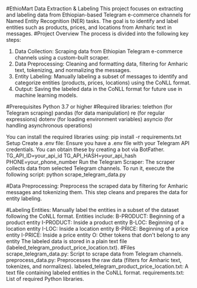 #EthioMart Data Extraction & Labeling
This project focuses on extracting and labeling data from Ethiopian-based Telegram e-commerce channels for Named Entity Recognition (NER) tasks. The goal is to identify and label entities such as products, prices, and locations from Amharic text in messages.
#Project Overview
The process is divided into the following key steps:
1. Data Collection: Scraping data from Ethiopian Telegram e-commerce channels using a custom-built scraper.
2. Data Preprocessing: Cleaning and formatting data, filtering for Amharic text, tokenizing, and normalizing the messages.
3. Entity Labeling: Manually labeling a subset of messages to identify and categorize entities (products, prices, locations) using the CoNLL format.
4. Output: Saving the labeled data in the CoNLL format for future use in machine learning models.

#Prerequisites
Python 3.7 or higher
#Required libraries:
telethon (for Telegram scraping)
pandas (for data manipulation)
re (for regular expressions)
dotenv (for loading environment variables)
asyncio (for handling asynchronous operations)

You can install the required libraries using:
pip install -r requirements.txt
Setup
Create a .env file: Ensure you have a .env file with your Telegram API credentials. You can obtain these by creating a bot via BotFather.
TG_API_ID=your_api_id
TG_API_HASH=your_api_hash
PHONE=your_phone_number
Run the Telegram Scraper: The scraper collects data from selected Telegram channels. To run it, execute the following script:
python scrape_telegram_data.py

#Data Preprocessing: Preprocess the scraped data by filtering for Amharic messages and tokenizing them. This step cleans and prepares the data for entity labeling.

#Labeling Entities: Manually label the entities in a subset of the dataset following the CoNLL format. Entities include:
B-PRODUCT: Beginning of a product entity
I-PRODUCT: Inside a product entity
B-LOC: Beginning of a location entity
I-LOC: Inside a location entity
B-PRICE: Beginning of a price entity
I-PRICE: Inside a price entity
O: Other tokens that don't belong to any entity
The labeled data is stored in a plain text file (labeled_telegram_product_price_location.txt).
#Files
scrape_telegram_data.py: Script to scrape data from Telegram channels.
preprocess_data.py: Preprocesses the raw data (filters for Amharic text, tokenizes, and normalizes).
labeled_telegram_product_price_location.txt: A text file containing labeled entities in the CoNLL format.
requirements.txt: List of required Python libraries.
